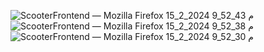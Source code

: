 ![ScooterFrontend — Mozilla Firefox 15_2_2024 9_52_43 م](https://github.com/aabdelgowad943/asr/assets/131953551/24eb7bc4-f491-4ef5-90a9-415b5b922fcf)
![ScooterFrontend — Mozilla Firefox 15_2_2024 9_52_38 م](https://github.com/aabdelgowad943/asr/assets/131953551/2b243225-e48d-462a-89bc-56df3bcc7939)
![ScooterFrontend — Mozilla Firefox 15_2_2024 9_52_30 م](https://github.com/aabdelgowad943/asr/assets/131953551/3f13a41e-d9e0-478f-a033-52412dda61d9)
